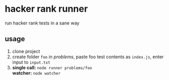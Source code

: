 # hacker rank runner

run hacker rank tests in a sane way

## usage

1. clone project
2. create folder `foo` in _problems_, paste foo test contents as `index.js`, enter input to `input.txt`
3. **single call:** `node runner problems/foo`  
   **watcher:** `node watcher`
